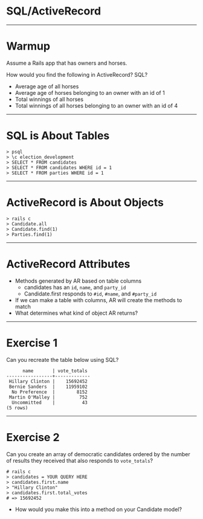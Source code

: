 # SQL/ActiveRecord

---

# Warmup

Assume a Rails app that has owners and horses.

How would you find the following in ActiveRecord? SQL?

* Average age of all horses
* Average age of horses belonging to an owner with an id of 1
* Total winnings of all horses
* Total winnings of all horses belonging to an owner with an id of 4

---

# SQL is About Tables

```
> psql
> \c election_development
> SELECT * FROM candidates
> SELECT * FROM candidates WHERE id = 1
> SELECT * FROM parties WHERE id = 1
```

---

# ActiveRecord is About Objects

```
> rails c
> Candidate.all
> Candidate.find(1)
> Parties.find(1)
```

---

# ActiveRecord Attributes

* Methods generated by AR based on table columns
    * candidates has an `id`, `name`, and `party_id`
    * Candidate.first responds to `#id`, `#name`, and `#party_id`
* If we can make a table with columns, AR will create the methods to match
* What determines what kind of object AR returns?

---

# Exercise 1

Can you recreate the table below using SQL?

```
      name       | vote_totals
-----------------+-------------
 Hillary Clinton |    15692452
 Bernie Sanders  |    11959102
  No Preference  |        8152
 Martin O'Malley |         752
  Uncommitted    |          43
(5 rows)
```

---

# Exercise 2

Can you create an array of democratic candidates ordered by the number of results they received that also responds to `vote_totals`?

```
# rails c
> candidates = YOUR QUERY HERE
> candidates.first.name
> "Hillary Clinton"
> candidates.first.total_votes
# => 15692452
```

* How would you make this into a method on your Candidate model?



